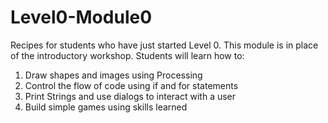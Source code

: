# Level0-Module0
Recipes for students who have just started Level 0. 
This module is in place of the introductory workshop.
Students will learn how to:

1. Draw shapes and images using Processing
2. Control the flow of code using if and for statements
3. Print Strings and use dialogs to interact with a user 
4. Build simple games using skills learned
